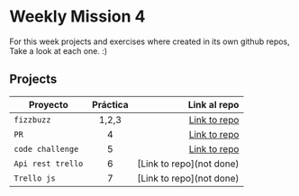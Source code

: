 # Weekly Mission 4

For this week projects and exercises where created in its own github repos, Take a look at each
one. :)

## Projects

| Proyecto         | Práctica |                                                               Link al repo |
| ---------------- | :------: | -------------------------------------------------------------------------: |
| `fizzbuzz`       |  1,2,3   |           [Link to repo](https://github.com/MauroMontan/fizzbuzz-api-rest) |
| `PR`             |    4     |                    [Link to repo](https://github.com/MauroMontan/fizzbuzz) |
| `code challenge` |    5     |      [Link to repo](https://github.com/MauroMontan/code-challenge-launchX) |
| `Api rest trello`|    6     |               [Link to repo](not done) |
| `Trello js`      |    7     |                 [Link to repo](not done) |
